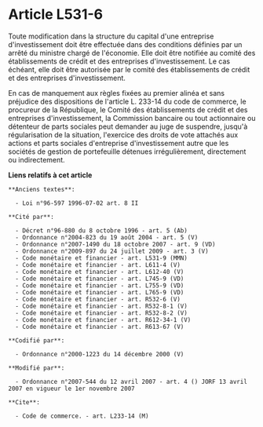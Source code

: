 # Article L531-6

Toute modification dans la structure du capital d'une entreprise d'investissement doit être effectuée dans des conditions
définies par un arrêté du ministre chargé de l'économie. Elle doit être notifiée au comité des établissements de crédit et
des entreprises d'investissement. Le cas échéant, elle doit être autorisée par le comité des établissements de crédit et des
entreprises d'investissement.

En cas de manquement aux règles fixées au premier alinéa et sans préjudice des dispositions de l'article L. 233-14 du code de
commerce, le procureur de la République, le Comité des établissements de crédit et des entreprises d'investissement, la
Commission bancaire ou tout actionnaire ou détenteur de parts sociales peut demander au juge de suspendre, jusqu'à
régularisation de la situation, l'exercice des droits de vote attachés aux actions et parts sociales d'entreprise
d'investissement autre que les sociétés de gestion de portefeuille détenues irrégulièrement, directement ou indirectement.

**Liens relatifs à cet article**

	**Anciens textes**:

	  - Loi n°96-597 1996-07-02 art. 8 II

	**Cité par**:

	  - Décret n°96-880 du 8 octobre 1996 - art. 5 (Ab)
	  - Ordonnance n°2004-823 du 19 août 2004 - art. 5 (V)
	  - Ordonnance n°2007-1490 du 18 octobre 2007 - art. 9 (VD)
	  - Ordonnance n°2009-897 du 24 juillet 2009 - art. 3 (V)
	  - Code monétaire et financier - art. L531-9 (MMN)
	  - Code monétaire et financier - art. L611-4 (V)
	  - Code monétaire et financier - art. L612-40 (V)
	  - Code monétaire et financier - art. L745-9 (VD)
	  - Code monétaire et financier - art. L755-9 (VD)
	  - Code monétaire et financier - art. L765-9 (VD)
	  - Code monétaire et financier - art. R532-6 (V)
	  - Code monétaire et financier - art. R532-8-1 (V)
	  - Code monétaire et financier - art. R532-8-2 (V)
	  - Code monétaire et financier - art. R612-34-1 (V)
	  - Code monétaire et financier - art. R613-67 (V)

	**Codifié par**:

	  - Ordonnance n°2000-1223 du 14 décembre 2000 (V)

	**Modifié par**:

	  - Ordonnance n°2007-544 du 12 avril 2007 - art. 4 () JORF 13 avril 2007 en vigueur le 1er novembre 2007

	**Cite**:

	  - Code de commerce. - art. L233-14 (M)

